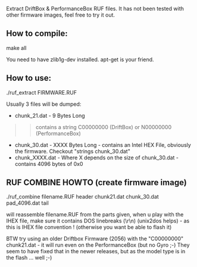 Extract DriftBox & PerformanceBox RUF files.
It has not been tested with other firmware images, feel free to try it out.

## How to compile: ##


make all

You need to have zlib1g-dev installed. apt-get is your friend.

## How to use: ##


./ruf\_extract FIRMWARE.RUF

Usually 3 files will be dumped:
  * chunk\_21.dat - 9 Bytes Long
> > contains a string C00000000 (DriftBox) or N00000000 (PerformanceBox)
  * chunk\_30.dat - XXXX Bytes Long - contains an Intel HEX File, obviously the firmware. Checkout "strings chunk\_30.dat"
  * chunk\_XXXX.dat - Where X depends on the size of chunk\_30.dat - contains 4096 bytes of 0x0



## RUF COMBINE HOWTO (create firmware image) ##

./ruf\_combine filename.RUF header chunk21.dat chunk\_30.dat pad\_4096.dat tail

will reassemble filename.RUF from the parts given, when u play with the IHEX file, make sure it contains DOS linebreaks (\r\n) (unix2dos helps) - as this is IHEX file convention ! (otherwise you want be able to flash it)

BTW try using an older Driftbox Firmware (2056) with the "C00000000" chunk21.dat - it will run even on the PerformanceBox (but no Gyro ;-)
They seem to have fixed that in the newer releases, but as the model type is in the flash ... well ;-)
